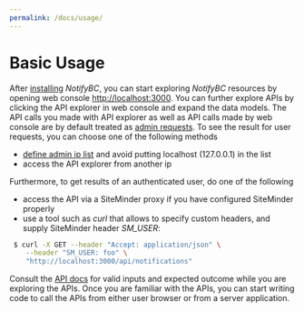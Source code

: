 ```yaml
---
permalink: /docs/usage/
---
```


# Basic Usage

After [installing](../installation) _NotifyBC_, you can start exploring _NotifyBC_ resources by opening web console [http://localhost:3000](http://localhost:3000). You can further explore APIs by clicking the API explorer in web console and expand the data models. The API calls you made with API explorer as well as API calls made by web console are by default treated as [admin requests](../overview/#architecture). To see the result for user requests, you can choose one of the following methods

- [define admin ip list](../config-adminIpList/) and avoid putting localhost (127.0.0.1) in the list
- access the API explorer from another ip

Furthermore, to get results of an authenticated user, do one of the following

* access the API via a SiteMinder proxy if you have configured SiteMinder properly
* use a tool such as *curl* that allows to specify custom headers, and supply SiteMinder header *SM_USER*:

```sh
 $ curl -X GET --header "Accept: application/json" \
    --header "SM_USER: foo" \
    "http://localhost:3000/api/notifications"
```

Consult the [API docs](../api-overview/) for valid inputs and expected outcome while you are exploring the APIs. Once you are familiar with the APIs, you can start writing code to call the APIs from either user browser or from a server application.
